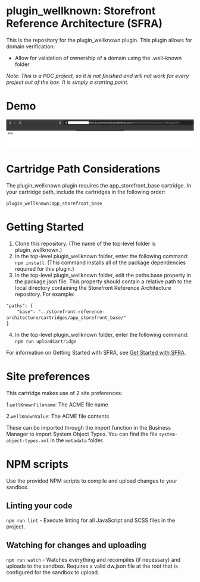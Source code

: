 # plugin_wellknown: Storefront Reference Architecture (SFRA)

This is the repository for the plugin_wellknown plugin. This plugin allows for domain verification:

* Allow for validation of ownership of a domain using the .well-known folder

_Note: This is a POC project, so it is not finished and will not work for every project out of the box. It is simply a starting point._

# Demo
![img.png](docs/img.png)

# Cartridge Path Considerations
The plugin_wellknown plugin requires the app\_storefront\_base cartridge. In your cartridge path, include the cartridges in the following order:

```
plugin_wellknown:app_storefront_base
```

# Getting Started

1. Clone this repository. (The name of the top-level folder is plugin_wellknown.)
2. In the top-level plugin_wellknown folder, enter the following command: `npm install`. (This command installs all of the package dependencies required for this plugin.)
3. In the top-level plugin_wellknown folder, edit the paths.base property in the package.json file. This property should contain a relative path to the local directory containing the Storefront Reference Architecture repository. For example:
```
"paths": {
    "base": "../storefront-reference-architecture/cartridges/app_storefront_base/"
}
```
4. In the top-level plugin_wellknown folder, enter the following command: `npm run uploadCartridge`

For information on Getting Started with SFRA, see [Get Started with SFRA](https://documentation.b2c.commercecloud.salesforce.com/DOC1/index.jsp?topic=%2Fcom.demandware.dochelp%2Fcontent%2Fb2c_commerce%2Ftopics%2Fsfra%2Fb2c_sfra_setup.html).

# Site preferences
This cartridge makes use of 2 site preferences:

1.`wellKnownFilename`: The ACME file name

2.`wellKnownValue`: The ACME file contents

These can be imported through the import function in the Business Manager to import System Object Types. You can find the file `system-object-types.xml` in the `metadata` folder.

# NPM scripts
Use the provided NPM scripts to compile and upload changes to your sandbox.

## Linting your code

`npm run lint` - Execute linting for all JavaScript and SCSS files in the project.

## Watching for changes and uploading

`npm run watch` - Watches everything and recompiles (if necessary) and uploads to the sandbox. Requires a valid dw.json file at the root that is configured for the sandbox to upload.
